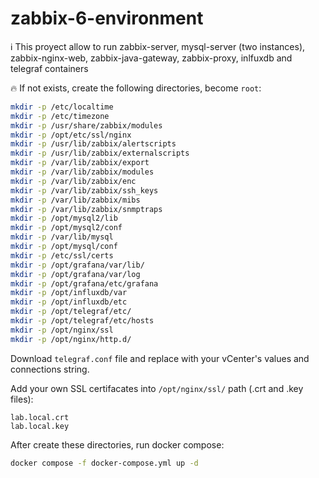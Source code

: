 # zabbix-6-environment

:information_source: This proyect allow to run zabbix-server, mysql-server (two instances), zabbix-nginx-web, zabbix-java-gateway, zabbix-proxy, inlfuxdb and telegraf containers

:fire: If not exists, create the following directories, become `root`:

```bash
mkdir -p /etc/localtime
mkdir -p /etc/timezone
mkdir -p /usr/share/zabbix/modules
mkdir -p /opt/etc/ssl/nginx
mkdir -p /usr/lib/zabbix/alertscripts
mkdir -p /usr/lib/zabbix/externalscripts
mkdir -p /var/lib/zabbix/export
mkdir -p /var/lib/zabbix/modules
mkdir -p /var/lib/zabbix/enc
mkdir -p /var/lib/zabbix/ssh_keys
mkdir -p /var/lib/zabbix/mibs
mkdir -p /var/lib/zabbix/snmptraps
mkdir -p /opt/mysql2/lib
mkdir -p /opt/mysql2/conf
mkdir -p /var/lib/mysql
mkdir -p /opt/mysql/conf
mkdir -p /etc/ssl/certs
mkdir -p /opt/grafana/var/lib/
mkdir -p /opt/grafana/var/log
mkdir -p /opt/grafana/etc/grafana
mkdir -p /opt/influxdb/var
mkdir -p /opt/influxdb/etc
mkdir -p /opt/telegraf/etc/
mkdir -p /opt/telegraf/etc/hosts
mkdir -p /opt/nginx/ssl
mkdir -p /opt/nginx/http.d/
```

Download `telegraf.conf` file and replace with your vCenter's values and connections string.

Add your own SSL certifacates into `/opt/nginx/ssl/` path (.crt and .key files):

```
lab.local.crt
lab.local.key
```

After create these directories, run docker compose:

```bash
docker compose -f docker-compose.yml up -d
```


